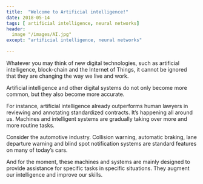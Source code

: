 ```yaml
---
title:  "Welcome to Artificial intelligence!"
date: 2018-05-14
tags: [ artificial intelligence, neural networks]
header:
  image "/images/AI.jpg"
except: "artificial intelligence, neural networks"
 
---
```


Whatever you may think of new digital technologies, such as artificial intelligence, 
block-chain and the Internet of Things, it cannot be ignored that they are changing the way we live and work.

Artificial intelligence and other digital systems do not only become more common, but they also become more accurate.

For instance, artificial intelligence already outperforms human lawyers in reviewing and annotating standardized contracts.
It’s happening all around us. Machines and intelligent systems are gradually taking over more and more routine tasks.


Consider the automotive industry. Collision warning, automatic braking, lane departure warning and blind spot notification systems are 
standard features on many of today’s cars.

And for the moment, these machines and systems are mainly designed to provide assistance for specific tasks in specific situations. 
They augment our intelligence and improve our skills.
